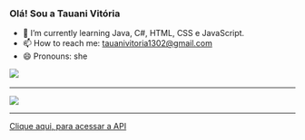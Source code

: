 ### Olá! Sou a Tauani Vitória 

- 🌱 I’m currently learning Java, C#, HTML, CSS e JavaScript. 
- 📫 How to reach me: tauanivitoria1302@gmail.com
- 😄 Pronouns: she

<img src="https://camo.githubusercontent.com/5fca3db52c463447c36cbf864b01eac247219e56ce24dc0169a66c62ae53a481/68747470733a2f2f6d656469612e67697068792e636f6d2f6d656469612f6475334a336358797a686a3735494f6776412f67697068792e676966"> <img>

---------------------------------------------------------------------

<picture>
<source 
  srcset="https://github-readme-stats.vercel.app/api?TataVic=anuraghazra&show_icons=true&theme=dark"
  media="(prefers-color-scheme: dark)"
/>
<source
  srcset="https://github-readme-stats.vercel.app/api?TataVic=anuraghazra&show_icons=true"
  media="(prefers-color-scheme: dark), (prefers-color-scheme: no-preference)"
/>
<img src="https://github-readme-stats.vercel.app/api?TataVic=anuraghazra&show_icons=true" />
</picture>

-----------------------------------------------------------------------------------
<a href = "https://github.com/anuraghazra/github-readme-stats/blob/master/readme.md#deploy-on-your-own-vercel-instance"> Clique aqui, para acessar a API</a>
